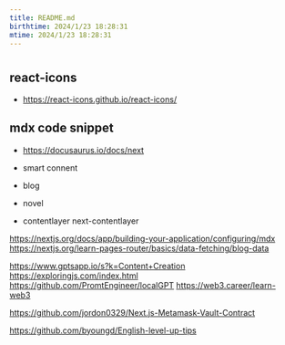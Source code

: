 ```yaml
---
title: README.md
birthtime: 2024/1/23 18:28:31
mtime: 2024/1/23 18:28:31
---
```


# 

## react-icons
- https://react-icons.github.io/react-icons/

## mdx code snippet


- https://docusaurus.io/docs/next




- smart connent

- blog

- novel

- contentlayer
next-contentlayer

https://nextjs.org/docs/app/building-your-application/configuring/mdx
https://nextjs.org/learn-pages-router/basics/data-fetching/blog-data

https://www.gptsapp.io/s?k=Content+Creation
https://exploringjs.com/index.html
https://github.com/PromtEngineer/localGPT
https://web3.career/learn-web3

https://github.com/jordon0329/Next.js-Metamask-Vault-Contract

https://github.com/byoungd/English-level-up-tips